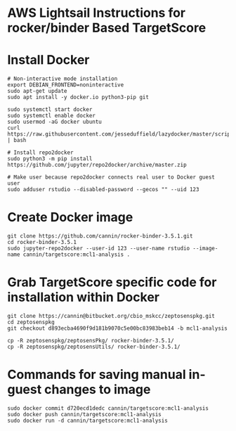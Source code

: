 # AWS Lightsail Instructions for rocker/binder Based TargetScore

# Install Docker
```
# Non-interactive mode installation
export DEBIAN_FRONTEND=noninteractive
sudo apt-get update
sudo apt install -y docker.io python3-pip git

sudo systemctl start docker
sudo systemctl enable docker
sudo usermod -aG docker ubuntu
curl https://raw.githubusercontent.com/jesseduffield/lazydocker/master/scripts/install_update_linux.sh | bash

# Install repo2docker
sudo python3 -m pip install https://github.com/jupyter/repo2docker/archive/master.zip

# Make user because repo2docker connects real user to Docker guest user
sudo adduser rstudio --disabled-password --gecos "" --uid 123
```

# Create Docker image
```
git clone https://github.com/cannin/rocker-binder-3.5.1.git
cd rocker-binder-3.5.1
sudo jupyter-repo2docker --user-id 123 --user-name rstudio --image-name cannin/targetscore:mcl1-analysis .
```

# Grab TargetScore specific code for installation within Docker
```
git clone https://cannin@bitbucket.org/cbio_mskcc/zeptosenspkg.git
cd zeptosenspkg
git checkout d893ecba4690f9d181b9070c5e00bc83983beb14 -b mcl1-analysis

cp -R zeptosenspkg/zeptosensPkg/ rocker-binder-3.5.1/
cp -R zeptosenspkg/zeptosensUtils/ rocker-binder-3.5.1/
```

# Commands for saving manual in-guest changes to image
```
sudo docker commit d720ecd1dedc cannin/targetscore:mcl1-analysis
sudo docker push cannin/targetscore:mcl1-analysis
sudo docker run -d cannin/targetscore:mcl1-analysis
```
